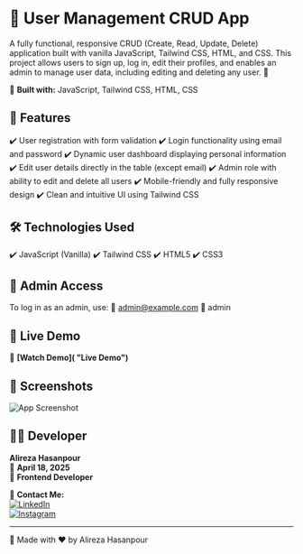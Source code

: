 # 🧾 User Management CRUD App

A fully functional, responsive CRUD (Create, Read, Update, Delete) application built with vanilla JavaScript, Tailwind CSS, HTML, and CSS. This project allows users to sign up, log in, edit their profiles, and enables an admin to manage user data, including editing and deleting any user. 🔐

🔹 **Built with:** JavaScript, Tailwind CSS, HTML, CSS   

## 🔧 Features  
✔️  User registration with form validation
✔️  Login functionality using email and password
✔️ Dynamic user dashboard displaying personal information
✔️ Edit user details directly in the table (except email)
✔️ Admin role with ability to edit and delete all users
✔️ Mobile-friendly and fully responsive design
✔️ Clean and intuitive UI using Tailwind CSS


## 🛠️ Technologies Used
✔️ JavaScript (Vanilla) 
✔️ Tailwind CSS 
✔️ HTML5
✔️ CSS3

## 🔐 Admin Access
To log in as an admin, use:
📧 admin@example.com
🔑 admin


## 🎥 Live Demo  
🔗 **[Watch Demo]( "Live Demo")**  

## 📸 Screenshots  
![App Screenshot](https://github.com/user-attachments/assets/7ce8c062-23c6-460e-9ea6-3b55b4885290)


## 👨‍💻 Developer  
**Alireza Hasanpour**  
📅 **April 18, 2025**  
💼 **Frontend Developer**  

📲 **Contact Me:**  
[![LinkedIn](https://img.shields.io/badge/LinkedIn-0077B5?style=for-the-badge&logo=linkedin&logoColor=white)](https://www.linkedin.com/in/alireza-hasanpour-9ab4a732b)  
[![Instagram](https://img.shields.io/badge/Instagram-E4405F?style=for-the-badge&logo=instagram&logoColor=white)](https://www.instagram.com/alireza_hasanpour_frontend)  

---
🚀 Made with ❤️ by Alireza Hasanpour  
